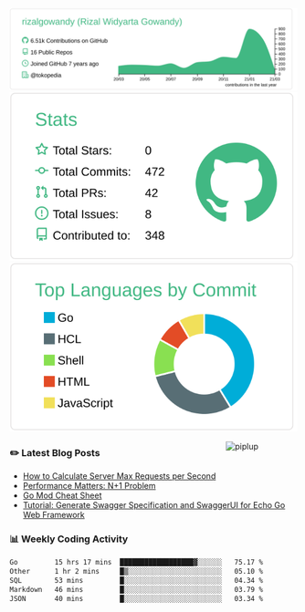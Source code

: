 ![profile-details](profile-summary-card-output/vue/0-profile-details.svg)
![stats](profile-summary-card-output/vue/3-stats.svg)
![most-commit-language](profile-summary-card-output/vue/2-most-commit-language.svg)

<img alt="piplup" align="right" width="125px" src="https://media.giphy.com/media/w6YCfXHS6QZjeHlVpI/giphy.gif">

### :pencil2: Latest Blog Posts
<!-- BLOG-POST-LIST:START -->
- [How to Calculate Server Max Requests per Second](https://medium.com/@rizalgowandy/how-to-calculate-server-max-requests-per-second-38a39bb96a85?source=rss-5763b0f1aba6------2)
- [Performance Matters: N+1 Problem](https://medium.com/@rizalgowandy/performance-matters-n-1-problem-a6a072525149?source=rss-5763b0f1aba6------2)
- [Go Mod Cheat Sheet](https://medium.com/@rizalgowandy/go-mod-cheat-sheet-2a79efc10a52?source=rss-5763b0f1aba6------2)
- [Tutorial: Generate Swagger Specification and SwaggerUI for Echo Go Web Framework](https://medium.com/@rizalgowandy/tutorial-generate-swagger-specification-and-swaggerui-for-echo-go-web-framework-3ac33afc77e2?source=rss-5763b0f1aba6------2)
<!-- BLOG-POST-LIST:END -->

### 📊 Weekly Coding Activity
<!--START_SECTION:waka-->
```text
Go         15 hrs 17 mins  ██████████████████▓░░░░░░   75.17 % 
Other      1 hr 2 mins     █▒░░░░░░░░░░░░░░░░░░░░░░░   05.10 % 
SQL        53 mins         █░░░░░░░░░░░░░░░░░░░░░░░░   04.34 % 
Markdown   46 mins         █░░░░░░░░░░░░░░░░░░░░░░░░   03.79 % 
JSON       40 mins         █░░░░░░░░░░░░░░░░░░░░░░░░   03.34 % 
```
<!--END_SECTION:waka-->
